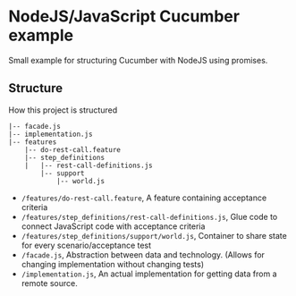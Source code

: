 # NodeJS/JavaScript Cucumber example

Small example for structuring Cucumber with NodeJS using promises.

## Structure

How this project is structured

```
|-- facade.js
|-- implementation.js
|-- features
    |-- do-rest-call.feature
    |-- step_definitions
    |   |-- rest-call-definitions.js
        |-- support
            |-- world.js
```

- `/features/do-rest-call.feature`, A feature containing acceptance criteria
- `/features/step_definitions/rest-call-definitions.js`, Glue code to connect JavaScript code with acceptance criteria
- `/features/step_definitions/support/world.js`, Container to share state for every scenario/acceptance test
- `/facade.js`, Abstraction between data and technology. (Allows for changing implementation without changing tests)
- `/implementation.js`, An actual implementation for getting data from a remote source.



